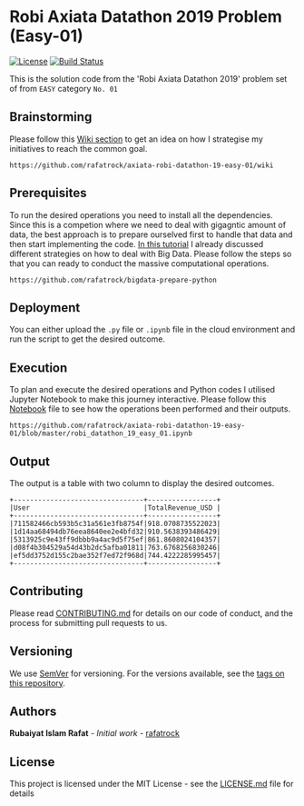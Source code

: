 # Robi Axiata Datathon 2019 Problem (Easy-01)
[![License](http://img.shields.io/badge/license-MIT-green.svg?style=flat)](https://github.com/rafatrock/axiata-robi-datathon-19-easy-01/blob/master/LICENSE)
[![Build Status](https://travis-ci.com/rafatrock/axiata-robi-datathon-19-easy-01.svg?branch=master)](https://travis-ci.com/rafatrock/axiata-robi-datathon-19-easy-01)

This is the solution code from the 'Robi Axiata Datathon 2019' problem set of from `EASY` category `No. 01` 

## Brainstorming

Please follow this [Wiki section](https://github.com/rafatrock/axiata-robi-datathon-19-easy-01/wiki) to get an idea on how I strategise my initiatives to reach the common goal.
```
https://github.com/rafatrock/axiata-robi-datathon-19-easy-01/wiki
```
## Prerequisites

To run the desired operations you need to install all the dependencies. Since this is a competion where we need to deal with gigagntic amount of data, the best approach is to prepare ourselved first to handle that data and then start implementing the code. [In this tutorial](https://github.com/rafatrock/bigdata-prepare-python) I already discussed different strategies on how to deal with Big Data. Please follow the steps so that you can ready to conduct the massive computational operations.
```
https://github.com/rafatrock/bigdata-prepare-python
```
## Deployment

You can either upload the `.py` file or `.ipynb` file in the cloud environment and run the script to get the desired outcome.

## Execution

To plan and execute the desired operations and Python codes I utilised Jupyter Notebook to make this journey interactive. Please follow this [Notebook](https://github.com/rafatrock/axiata-robi-datathon-19-easy-01/blob/master/robi_datathon_19_easy_01.ipynb) file to see how the operations been performed and their outputs.

```
https://github.com/rafatrock/axiata-robi-datathon-19-easy-01/blob/master/robi_datathon_19_easy_01.ipynb
```

## Output

The output is a table with two column to display the desired outcomes.

```
+--------------------------------+-----------------+
|User                            |TotalRevenue_USD |
+--------------------------------+-----------------+
|711582466cb593b5c31a561e3fb8754f|918.0708735522023|
|1d14aa68494db76eea8640ee2e4bfd32|910.5638393486429|
|5313925c9e43ff9dbbb9a4ac9d5f75ef|861.8608024104357|
|d08f4b304529a54d43b2dc5afba01811|763.6768256830246|
|ef5dd3752d155c2bae352f7ed72f968d|744.4222285995457|
+--------------------------------+-----------------+
```
## Contributing

Please read [CONTRIBUTING.md](CONTRIBUTING.md) for details on our code of conduct, and the process for submitting pull requests to us.

## Versioning

We use [SemVer](http://semver.org) for versioning. For the versions available, see the [tags on this repository](https://github.com/rafatrock/axiata-robi-datathon-19-easy-01/tags). 

## Authors

**Rubaiyat Islam Rafat** - *Initial work* - [rafatrock](https://github.com/rafatrock)

## License

This project is licensed under the MIT License - see the [LICENSE.md](LICENSE.md) file for details
